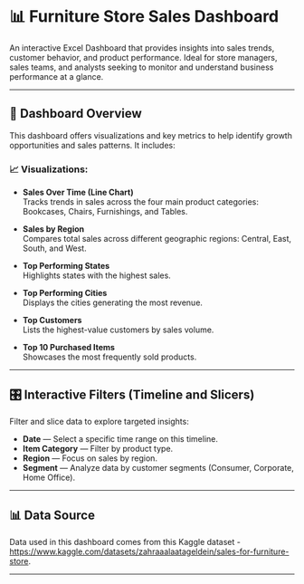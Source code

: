 # 📊 Furniture Store Sales Dashboard

An interactive Excel Dashboard that provides insights into sales trends, customer behavior, and product performance. Ideal for store managers, sales teams, and analysts seeking to monitor and understand business performance at a glance.

---

## 🧾 Dashboard Overview

This dashboard offers visualizations and key metrics to help identify growth opportunities and sales patterns. It includes:

### 📈 Visualizations:

- **Sales Over Time (Line Chart)**  
  Tracks trends in sales across the four main product categories: Bookcases, Chairs, Furnishings, and Tables.

- **Sales by Region**  
  Compares total sales across different geographic regions: Central, East, South, and West.

- **Top Performing States**  
  Highlights states with the highest sales.

- **Top Performing Cities**  
  Displays the cities generating the most revenue.

- **Top Customers**  
  Lists the highest-value customers by sales volume.

- **Top 10 Purchased Items**  
  Showcases the most frequently sold products.

---

## 🎛️ Interactive Filters (Timeline and Slicers)

Filter and slice data to explore targeted insights:

- **Date** — Select a specific time range on this timeline.
- **Item Category** — Filter by product type.
- **Region** — Focus on sales by region.
- **Segment** — Analyze data by customer segments (Consumer, Corporate, Home Office).

---

## 📊 Data Source

Data used in this dashboard comes from this Kaggle dataset - https://www.kaggle.com/datasets/zahraaalaatageldein/sales-for-furniture-store.

---

